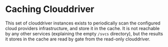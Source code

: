# Caching Clouddriver

This set of clouddriver instances exists to periodically scan the configured
cloud providers infrastructure, and store it in the cache. It is not reachable
by any other services (explaining the empty `/svcs` directory), but the results 
it stores in the cache are read by gate from the read-only clouddriver.
